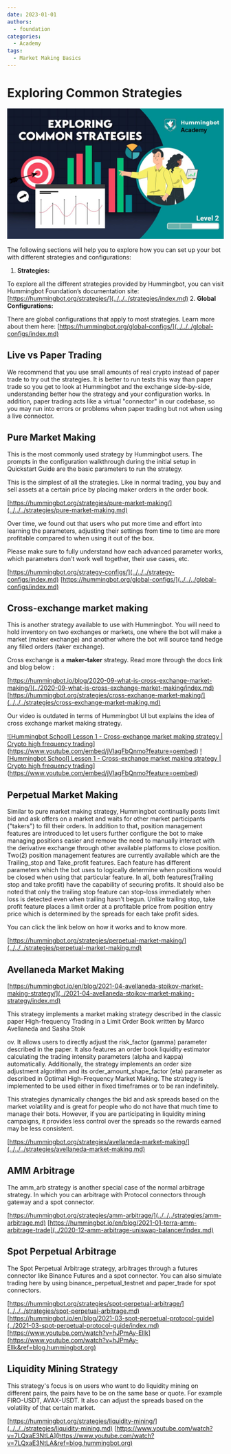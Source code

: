 ```yaml
---
date: 2023-01-01
authors:
  - foundation
categories:
  - Academy
tags:
  - Market Making Basics
---
```


# Exploring Common Strategies

![cover](cover.jpg)

The following sections will help you to explore how you can set up your bot with different strategies and configurations:

1. **Strategies:**

To explore all the different strategies provided by Hummingbot, you can visit Hummingbot Foundation’s documentation site: [https://hummingbot.org/strategies/](../../../strategies/index.md)
2. **Global Configurations:**

There are global configurations that apply to most strategies. Learn more about them here: [https://hummingbot.org/global-configs/](../../../global-configs/index.md)

<!-- more -->

## Live vs Paper Trading

We recommend that you use small amounts of real crypto instead of paper trade to try out the strategies. It is better to run tests this way than paper trade so you get to look at Hummingbot and the exchange side-by-side, understanding better how the strategy and your configuration works. In addition, paper trading acts like a virtual "connector" in our codebase, so you may run into errors or problems when paper trading but not when using a live connector.

## Pure Market Making

This is the most commonly used strategy by Hummingbot users. The prompts in the configuration walkthrough during the initial setup in Quickstart Guide are the basic parameters to run the strategy.

This is the simplest of all the strategies. Like in normal trading, you buy and sell assets at a certain price by placing maker orders in the order book.

[https://hummingbot.org/strategies/pure-market-making/](../../../strategies/pure-market-making.md)

Over time, we found out that users who put more time and effort into learning the parameters, adjusting their settings from time to time are more profitable compared to when using it out of the box.

Please make sure to fully understand how each advanced parameter works, which parameters don't work well together, their use cases, etc.

[https://hummingbot.org/strategy-configs/](../../../strategy-configs/index.md)
[https://hummingbot.org/global-configs/](../../../global-configs/index.md)

## Cross-exchange market making

This is another strategy available to use with Hummingbot. You will need to hold inventory on two exchanges or markets, one where the bot will make a market (maker exchange) and another where the bot will source tand hedge any filled orders (taker exchange).

Cross exchange is a **maker-taker** strategy. Read more through the docs link and blog below :

[https://hummingbot.io/blog/2020-09-what-is-cross-exchange-market-making/](../2020-09-what-is-cross-exchange-market-making/index.md)
[https://hummingbot.org/strategies/cross-exchange-market-making/](../../../strategies/cross-exchange-market-making.md)

Our video is outdated in terms of Hummingbot UI but explains the idea of cross exchange market making strategy.

[![Hummingbot School] Lesson 1 - Cross-exchange market making strategy | Crypto high frequency trading](https://www.youtube.com/embed/jVIagFbQnmo?feature=oembed)](https://www.youtube.com/embed/jVIagFbQnmo?feature=oembed)
[![Hummingbot School] Lesson 1 - Cross-exchange market making strategy | Crypto high frequency trading](https://www.youtube.com/embed/jVIagFbQnmo?feature=oembed)](https://www.youtube.com/embed/jVIagFbQnmo?feature=oembed)

## Perpetual Market Making

Similar to pure market making strategy, Hummingbot continually posts limit bid and ask offers on a market and waits for other market participants ("takers") to fill their orders. In addition to that, position management features are introduced to let users further configure the bot to make managing positions easier and remove the need to manually interact with the derivative exchange through other available platforms to close position. Two(2) position management features are currently available which are the Trailing_stop and Take_profit features. Each feature has different parameters which the bot uses to logically determine when positions would be closed when using that particular feature. In all, both features(Trailing stop and take profit) have the capability of securing profits. It should also be noted that only the trailing stop feature can stop-loss immediately when loss is detected even when trailing hasn’t begun. Unlike trailing stop, take profit feature places a limit order at a profitable price from position entry price which is determined by the spreads for each take profit sides.

You can click the link below on how it works and to know more.

[https://hummingbot.org/strategies/perpetual-market-making/](../../../strategies/perpetual-market-making.md)

## Avellaneda Market Making

[https://hummingbot.io/en/blog/2021-04-avellaneda-stoikov-market-making-strategy/](../2021-04-avellaneda-stoikov-market-making-strategy/index.md)

This strategy implements a market making strategy described in the classic paper High-frequency Trading in a Limit Order Book  written by Marco Avellaneda and Sasha Stoik

ov. It allows users to directly adjust the risk_factor  (gamma) parameter described in the paper. It also features an order book liquidity estimator calculating the trading intensity parameters (alpha and kappa) automatically. Additionally, the strategy implements an order size adjustment algorithm and its order_amount_shape_factor (eta) parameter as described in Optimal High-Frequency Market Making. The strategy is implemented to be used either in fixed timeframes or to be ran indefinitely.

This strategies dynamically changes the bid and ask spreads based on the market volatility and is great for people who do not have that much time to manage their bots. However, if you are participating in liquidity mining campaigns, it provides less control over the spreads so the rewards earned may be less consistent.

[https://hummingbot.org/strategies/avellaneda-market-making/](../../../strategies/avellaneda-market-making.md)


## AMM Arbitrage

The amm_arb strategy is another special case of the normal arbitrage strategy. In which you can arbitrage with Protocol connectors through gateway and a spot connector.

[https://hummingbot.org/strategies/amm-arbitrage/](../../../strategies/amm-arbitrage.md)
[https://hummingbot.io/en/blog/2021-01-terra-amm-arbitrage-trade](../2020-12-amm-arbitrage-uniswap-balancer/index.md)

## Spot Perpetual Arbitrage

The Spot Perpetual Arbitrage strategy, arbitrages through a futures connector like Binance Futures and a spot connector. You can also simulate trading here by using binance_perpetual_testnet and paper_trade for spot connectors.

[https://hummingbot.org/strategies/spot-perpetual-arbitrage/](../../../strategies/spot-perpetual-arbitrage.md)
[https://hummingbot.io/en/blog/2021-03-spot-perpetual-protocol-guide](../2021-03-spot-perpetual-protocol-guide/index.md)
[https://www.youtube.com/watch?v=hJPmAy-Ellk](https://www.youtube.com/watch?v=hJPmAy-Ellk&ref=blog.hummingbot.org)

## Liquidity Mining Strategy

This strategy's focus is on users who want to do liquidity mining on different pairs, the pairs have to be on the same base or quote. For example FIRO-USDT, AVAX-USDT. It also can adjust the spreads based on the volatility of that certain market.

[https://hummingbot.org/strategies/liquidity-mining/](../../../strategies/liquidity-mining.md)
[https://www.youtube.com/watch?v=7LQxaE3NtLA](https://www.youtube.com/watch?v=7LQxaE3NtLA&ref=blog.hummingbot.org)
